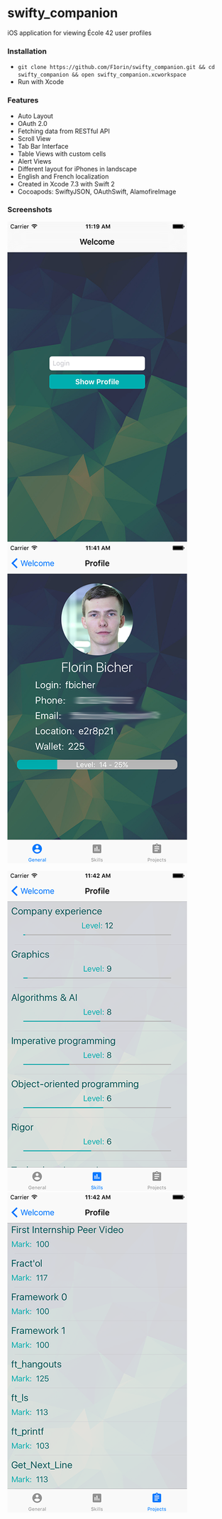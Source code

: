 # swifty_companion
iOS application for viewing École 42 user profiles

### Installation
- `git clone https://github.com/F1orin/swifty_companion.git && cd swifty_companion && open swifty_companion.xcworkspace`
- Run with Xcode

### Features
* Auto Layout
* OAuth 2.0
* Fetching data from RESTful API
* Scroll View
* Tab Bar Interface
* Table Views with custom cells
* Alert Views
* Different layout for iPhones in landscape
* English and French localization
* Created in Xcode 7.3 with Swift 2
* Cocoapods: SwiftyJSON, OAuthSwift, AlamofireImage

### Screenshots
![Search Screen](/screenshots/screenshot_1.png) ![Profile Screen](/screenshots/screenshot_2.png)

![Skills Screen](/screenshots/screenshot_3.png) ![Projects Screen](/screenshots/screenshot_4.png)


